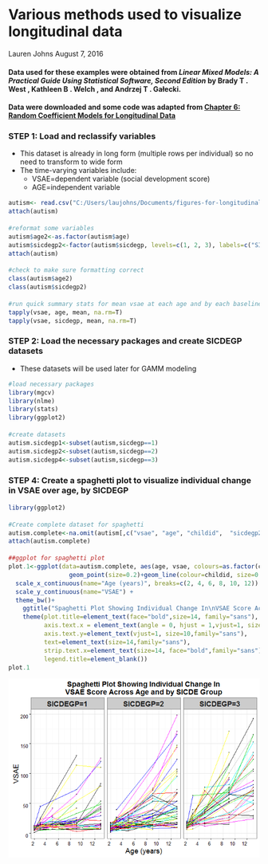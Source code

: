 Various methods used to visualize longitudinal data
================
Lauren Johns
August 7, 2016

#### Data used for these examples were obtained from *Linear Mixed Models: A Practical Guide Using Statistical Software, Second Edition* by Brady T . West , Kathleen B . Welch , and Andrzej T . Gałecki.

#### Data were downloaded and some code was adapted from [Chapter 6: Random Coefficient Models for Longitudinal Data](http://www-personal.umich.edu/~bwest/chapter6.html)

### **STEP 1:** Load and reclassify variables

-   This dataset is already in long form (multiple rows per individual) so no need to transform to wide form
-   The time-varying variables include:
    -   VSAE=dependent variable (social development score)
    -   AGE=independent variable

``` r
autism<- read.csv("C:/Users/laujohns/Documents/figures-for-longitudinal-data/autism.csv")
attach(autism)

#reformat some variables
autism$age2<-as.factor(autism$age)
autism$sicdegp2<-factor(autism$sicdegp, levels=c(1, 2, 3), labels=c("SICDEGP=1", "SICDEGP=2", "SICDEGP=3"))
attach(autism)

#check to make sure formatting correct
class(autism$age2)
class(autism$sicdegp2)

#run quick summary stats for mean vsae at each age and by each baseline expressive score (SICDE group)
tapply(vsae, age, mean, na.rm=T)
tapply(vsae, sicdegp, mean, na.rm=T)
```

### **STEP 2:** Load the necessary packages and create SICDEGP datasets

-   These datasets will be used later for GAMM modeling

``` r
#load necessary packages
library(mgcv)
library(nlme)
library(stats)
library(ggplot2)

#create datasets
autism.sicdegp1<-subset(autism,sicdegp==1)
autism.sicdegp2<-subset(autism,sicdegp==2)
autism.sicdegp4<-subset(autism,sicdegp==3)
```

### **STEP 4:** Create a spaghetti plot to visualize individual change in VSAE over age, by SICDEGP

``` r
library(ggplot2)

#Create complete dataset for spaghetti
autism.complete<-na.omit(autism[,c("vsae", "age", "childid",  "sicdegp2")])
attach(autism.complete)

##ggplot for spaghetti plot
plot.1<-ggplot(data=autism.complete, aes(age, vsae, colours=as.factor(childid)))+ 
                 geom_point(size=0.2)+geom_line(colour=childid, size=0.2)+facet_grid( ~ sicdegp2, labeller= label_value)+
  scale_x_continuous(name="Age (years)", breaks=c(2, 4, 6, 8, 10, 12)) + 
  scale_y_continuous(name="VSAE") +
  theme_bw()+
    ggtitle("Spaghetti Plot Showing Individual Change In\nVSAE Score Across Age and by SICDE Group")+
    theme(plot.title=element_text(face="bold",size=14, family="sans"), 
          axis.text.x = element_text(angle = 0, hjust = 1,vjust=1, size=10,family="sans"), 
          axis.text.y=element_text(vjust=1, size=10,family="sans"),
          text=element_text(size=14,family="sans"), 
          strip.text.x=element_text(size=14, face="bold",family="sans"),
          legend.title=element_blank())
plot.1
```

![](README_2_files/figure-markdown_github/unnamed-chunk-4-1.png)
